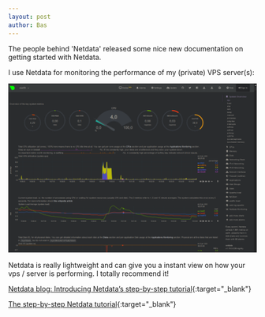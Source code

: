 ```yaml
---
layout: post
author: Bas
---
```

The people behind 'Netdata' released some nice new documentation on getting started with Netdata.

I use Netdata for monitoring the performance of my (private) VPS server(s):  

![image](/assets/images/netdata.png)

Netdata is really lightweight and can give you a instant view on how your vps / server is performing. I totally recommend it!

[Netdata blog: Introducing Netdata’s step-by-step tutorial](https://blog.netdata.cloud/posts/step-by-step-tutorial/){:target="_blank"} 

[The step-by-step Netdata tutorial](https://docs.netdata.cloud/docs/step-by-step/step-00/){:target="_blank"}

